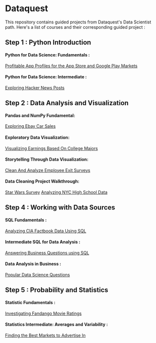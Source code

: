 # Dataquest
This repository contains guided projects from Dataquest's Data Scientist path.
Here's a list of courses and their corresponding guided project :

## Step 1 : Python Introduction

#### Python for Data Science: Fundamentals :
[Profitable App Profiles for the App Store and Google Play Markets](https://github.com/Fatiima-Ezzahra/Dataquest/blob/master/Profitable%20App%20Profiles%20for%20the%20App%20Store%20and%20Google%20Play%20Markets.ipynb)
#### Python for Data Science: Intermediate :
[Exploring Hacker News Posts](https://github.com/Fatiima-Ezzahra/Dataquest/blob/master/Exploring%20Hacker%20News%20Posts.ipynb)

## Step 2 : Data Analysis and Visualization

#### Pandas and NumPy Fundamental:
[Exploring Ebay Car Sales](https://github.com/Fatiima-Ezzahra/Dataquest/blob/master/Exploring%20Ebay%20Car%20Sales%20Data.ipynb)
#### Exploratory Data Visualization:
[Visualizing Earnings Based On College Majors](https://github.com/Fatiima-Ezzahra/Dataquest/blob/master/Visualizing%20Earnings%20Based%20On%20College%20Majors.ipynb)
#### Storytelling Through Data Visualization:
[Clean And Analyze Employee Exit Surveys](https://github.com/Fatiima-Ezzahra/Dataquest/blob/master/Clean%20And%20Analyze%20Employee%20Exit%20Surveys.ipynb)
#### Data Cleaning Project Walkthrough:
[Star Wars Survey](https://github.com/Fatiima-Ezzahra/Dataquest/blob/master/Star%20Wars%20Survey.ipynb)
[Analyzing NYC High School Data](https://github.com/Fatiima-Ezzahra/Dataquest/blob/master/Analyzing%20NYC%20High%20School%20Data.ipynb)

## Step 4 : Working with Data Sources

#### SQL Fundamentals :
[Analyzing CIA Factbook Data Using SQL](https://github.com/Fatiima-Ezzahra/Dataquest/blob/master/Analyzing%20CIA%20Factbook%20Data%20Using%20SQL.ipynb)
#### Intermediate SQL for Data Analysis :
[Answering Business Questions using SQL](https://github.com/Fatiima-Ezzahra/Dataquest/blob/master/Answering%20Business%20Questions%20using%20SQL.ipynb)
#### Data Analysis in Business :
[Popular Data Science Questions](https://github.com/Fatiima-Ezzahra/Dataquest/blob/master/Popular%20Data%20Science%20Questions.ipynb)

## Step 5 : Probability and Statistics

#### Statistic Fundamentals :
[Investigating Fandango Movie Ratings](https://github.com/Fatiima-Ezzahra/Dataquest/blob/master/Investigating%20Fandango%20Movie%20Ratings.ipynb)
#### Statistics Intermediate: Averages and Variability :
[Finding the Best Markets to Advertise In](https://github.com/Fatiima-Ezzahra/Dataquest/blob/master/Finding%20the%20Best%20Markets%20to%20Advertise%20In.ipynb)

